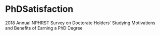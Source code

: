 # PhDSatisfaction
2018 Annual NPHRST Survey on Doctorate Holders' Studying Motivations and Benefits of Earning a PhD Degree
